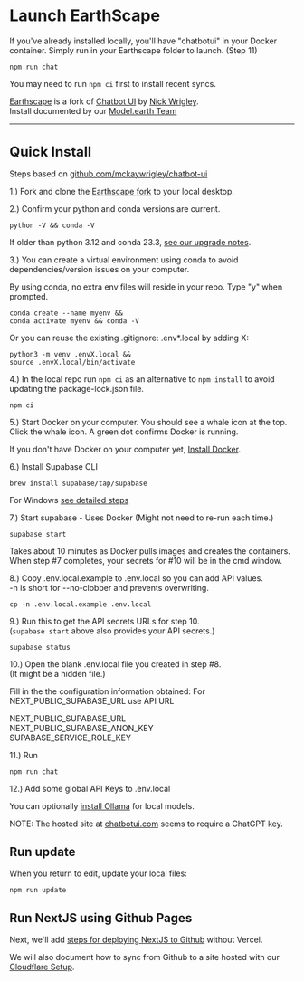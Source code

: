 # Launch EarthScape

If you've already installed locally, 
you'll have "chatbotui" in your Docker container.
Simply run in your Earthscape folder to launch. (Step 11)

	npm run chat

You may need to run `npm ci` first to install recent syncs.

[Earthscape](https://model.earth/earthscape/) is a fork of [Chatbot UI](https://github.com/mckaywrigley/chatbot-ui) by [Nick Wrigley](https://twitter.com/mckaywrigley).  
Install documented by our [Model.earth Team](/projects)

---

<h1 style="font-size:24px;">Quick Install</h1>

Steps based on [github.com/mckaywrigley/chatbot-ui](https://github.com/mckaywrigley/chatbot-ui)

1.) Fork and clone the [Earthscape fork](https://github.com/modelearth/earthscape/) to your local desktop.

2.) Confirm your python and conda versions are current.

	python -V && conda -V

If older than python 3.12 and conda 23.3, [see our upgrade notes](https://model.earth/io/coders/python/).

3.) You can create a virtual environment using conda to avoid dependencies/version issues on your computer.

By using conda, no extra env files will reside in your repo. Type "y" when prompted.

	conda create --name myenv &&
	conda activate myenv && conda -V

Or you can reuse the existing .gitignore: .env\*.local by adding X:

	python3 -m venv .envX.local &&
	source .envX.local/bin/activate

4.) In the local repo run `npm ci` as an alternative to `npm install` to avoid updating the package-lock.json file.

	npm ci

5.) Start Docker on your computer. You should see a whale icon at the top.  
Click the whale icon. A green dot confirms Docker is running.

If you don't have Docker on your computer yet, [Install Docker](https://docs.docker.com/get-docker/).

<!--
After docker factory reinstall, this example is provided:

docker run -d -p 80:80 docker/getting-started
-->

<!--
This was not in the chatbot-ui setup steps:
It was an idea suggested by team, but reinstalling Docker fixed issue. Also did a docker factory reset first.

	docker pull supabase/postgres
-->

6.) Install Supabase CLI

	brew install supabase/tap/supabase

For Windows [see detailed steps](../)

<!--
Start postgres

	brew services start postgresql@14
-->
7.) Start supabase - Uses Docker (Might not need to re-run each time.)

	supabase start

Takes about 10 minutes as Docker pulls images and creates the containers.  
When step #7 completes, your secrets for #10 will be in the cmd window.

8.) Copy .env.local.example to .env.local so you can add API values.  
-n is short for --no-clobber and prevents overwriting.

	cp -n .env.local.example .env.local

9.) Run this to get the API secrets URLs for step 10.  
(`supabase start` above also provides your API secrets.)

	supabase status

10.) Open the blank .env.local file you created in step #8.  
(It might be a hidden file.)

Fill in the the configuration information obtained:
For NEXT_PUBLIC_SUPABASE_URL use API URL

NEXT\_PUBLIC\_SUPABASE\_URL  
NEXT\_PUBLIC\_SUPABASE\_ANON\_KEY  
SUPABASE\_SERVICE\_ROLE_KEY


11.) Run

	npm run chat

12.) Add some global API Keys to .env.local

You can optionally [install Ollama](https://github.com/ollama/ollama#macos) for local models.

NOTE:
The hosted site at [chatbotui.com](https://www.chatbotui.com) seems to require a ChatGPT key.


## Run update

When you return to edit, update your local files:

	npm run update

<!-- WE ARE LOCAL, not needed
If you run a hosted instance you'll also need to run: 
TO DO: Add link on "hosted instance" to provide clarity.

	npm run db-push

conda env create -f environment.yml
-->


<!--
## Current Errors

Errors are occurring because Docker was not yet configured.
TO DO: Please add Docker setup info above.

npm run update
failed to connect to postgres: failed to connect to host=127.0.0.1 user=postgres database=postgres: dial error (dial tcp 127.0.0.1:54322: connect: connection refused)

supabase start
failed to start docker container: Error response from daemon: Mounts denied: approving /Users/helix/Library/Data/earthscape/supabase/functions: file does not exist

supabase status
Error response from daemon: No such container: supabase_db_chatbotui
-->

## Run NextJS using Github Pages

Next, we'll add [steps for deploying NextJS to Github](https://www.freecodecamp.org/news/how-to-deploy-next-js-app-to-github-pages/) without Vercel.

We will also document how to sync from Github to a site hosted with our [Cloudflare&nbsp;Setup](https://model.earth/localsite/start/cloudflare/).

<!--
## The Free Energy Principle

The free energy principle is a theoretical framework suggesting that the brain reduces surprise or uncertainty by making predictions based on internal models and updating them using sensory input. It highlights the brain's objective of aligning its internal model with the external world to enhance prediction accuracy.

#### Natural Intelligence vs Artificial Intelligence

[Verses AI - Genius Beta Signup](https://www.verses.ai/genius)
Unlike AI trained on enormous datasets to excel at pattern recognition and reconstruction, Verses AI "Genius" utilizes nature-inspired biological processes to generate agents and collaborate to exhibit the dynamic behaviors of autonomous intelligent systems. This enables Verses to manage uncertainty and risk as it strives to create safe and sustainable environments at&nbsp;scale.
-->